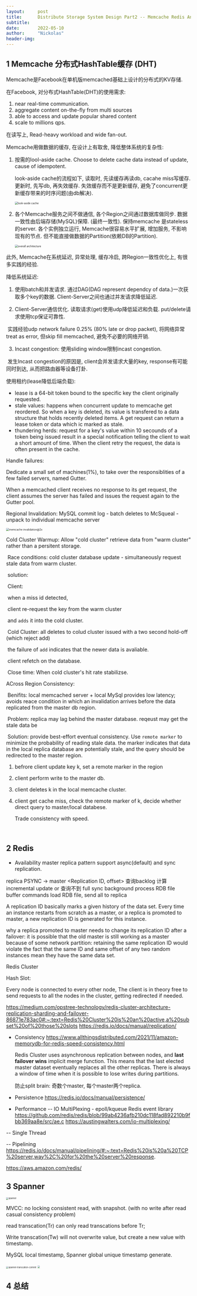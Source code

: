 ```yaml
---
layout:     post
title:      Distribute Storage System Design Part2 -- Memcache Redis And Spanner
subtitle:   
date:       2022-05-10
author:     "Nickolas"
header-img: 
---
```


## 1 Memcache 分布式HashTable缓存 (DHT)

Memcache是Facebook在单机版memcached基础上设计的分布式的KV存储.

在Facebook, 对分布式HashTable(DHT)的使用需求:

1) near real-time communication. 
2) aggregate content on-the-fly from multi sources 
3) able to access and update popular shared content 
4) scale to millions qps. 

在读写上, Read-heavy workload and wide fan-out.

Memcache用做数据的缓存, 在设计上有取舍, 降低整体系统的复杂性:

1) 按需的lool-aside cache. Choose to delete cache data instead of update, cause of idempotent. 

   look-aside cache的流程如下, 读取时, 先读缓存再读db, cacahe miss写缓存. 更新时, 先写db, 再失效缓存. 失效缓存而不是更新缓存, 避免了concurrent更新缓存带来的时序问题(由db解决).

   <img src="http://nickolashu.github.io/img/look-aside cache.png" alt="look-aside cache" style="zoom:50%;" />

2) 各个Memcache服务之间不做通信, 各个Region之间通过数据库做同步. 数据一致性由后端存储(MySQL)保障. (最终一致性). 保持memcache 是stateless的server. 各个实例独立运行, Memcache很容易水平扩展, 增加服务, 不影响现有的节点. 但不能直接做数据的Partition(依赖DB的Partition).

   <img src="http://nickolashu.github.io/img/overall architecture.png" alt="overall architecture" style="zoom:50%;" />

此外, Memcache在系统延迟, 异常处理, 缓存冷启, 跨Region一致性优化上, 有很多实践的经验.

降低系统延迟:

1. 使用batch和并发请求.  通过DAG(DAG represent dependcy of data.)一次获取多个key的数据. Client-Server之间也通过并发请求降低延迟.

2. Client-Server通信优化. 读取请求(get)使用udp降低延迟和负载. put/delete请求使用tcp保证可靠性.

​	实践经验udp network failure 0.25% (80% late or drop packet), 将网络异常treat as error, 但skip fill memcached, 避免不必要的网络开销.

3. Incast congestion: 使用sliding window限制incast congestion. 

​	发生Incast congestion的原因是, client会并发请求大量的key, response有可能同时到达, 从而把路由器等设备打卦.

使用租约(lease降低后端负载):

* lease is a 64-bit token bound to the specific key the client originally requested.
* stale values: happens when concurrent update to memcache get reordered. So when a key is deleted, its value is transfered to a data structure that holds recently deleted items. A get request can return a lease token or data which ic marked as stale.
* thundering herds: request for a key's value within 10 secounds of a token being issued result in a special notification telling the client to wait a short amount of time. When the client retry the request, the data is often present in the cache.

Handle failures:

Dedicate a small set of machines(1%), to take over the responsiblities of a few failed servers, named Gutter.

When a memcached client receives no response to its get request, the client assumes the server has failed and issues the request again to the Gutter pool.

Regional Invalidation: MySQL commit log - batch deletes to McSqueal - unpack to individual memcache server

<img src="http://nickolashu.github.io/img/memcache invalidation@2x.png" alt="memcache invalidation@2x" style="zoom:50%;" />

Cold Cluster Warmup: Allow "cold cluster" retrieve data from "warm cluster" rather than a persitent storage.

​	Race conditions: cold cluster database update - simultaneously request stale data from warm cluster.

​		solution: 

​				Client:

​					when a miss id detected, 

​					client re-request the key from the warm cluster 

​					and `adds` it into the cold cluster.

​					Cold Cluster: all deletes to colud cluster issued with a two second hold-off (which reject add)

​					the failure of `add` indicates that the newer data is avaliable.

​					client refetch on the database.

​	Close time: When cold cluster's hit rate stabilizse.

ACross Region Consistency: 

​	Benifits: local memcached server + local MySql provides low latency; avoids reace condition in which an invalidation arrives before the data replicated from the master db region.

​	Problem: replica may lag behind the master database. reqeust may get the stale data be

​	Solution: provide best-effort eventual consistency. Use `remote marker` to minimize the probability of reading stale data. the marker indicates that data in the local replica database are potentially stale, and the query should be redirected to the master region.

  1. befrore client update key k, set a remote marker in the region

  2. client perform write to the master db.

  3. client deletes k in the local memcache cluster.

  4. client get cache miss, check the remote marker of k, decide whether direct query to master/local databese.

     Trade consistency with speed.

​	

## 2 Redis

- Availability
  master replica pattern
  support async(default) and sync replication.

replica PSYNC -> master <Replication ID, offset>
   查询backlog
   计算incremental update
   or 查询不到 full sync
      background process RDB file
      buffer commands
      load RDB file, send all to replica

A replication ID basically marks a given history of the data set. Every time an instance restarts from scratch as a master, or a replica is promoted to master, a new replication ID is generated for this instance.

why a replica promoted to master needs to change its replication ID after a failover: it is possible that the old master is still working as a master because of some network partition: retaining the same replication ID would violate the fact that the same ID and same offset of any two random instances mean they have the same data set.



Redis Cluster 

Hash Slot: 

Every node is connected to every other node, The client is in theory free to send requests to all the nodes in the cluster, getting redirected if needed.

https://medium.com/opstree-technology/redis-cluster-architecture-replication-sharding-and-failover-86871e783ac0#:~:text=Redis%20Cluster%20is%20an%20active,a%20subset%20of%20those%20slots
https://redis.io/docs/manual/replication/

- Consistency
  https://www.allthingsdistributed.com/2021/11/amazon-memorydb-for-redis-speed-consistency.html

  Redis Cluster uses asynchronous replication between nodes, and **last failover wins** implicit merge function. This means that the last elected master dataset eventually replaces all the other replicas. There is always a window of time when it is possible to lose writes during partitions. 

  防止split brain: 奇数个master, 每个master两个replica.

- Persistence
  https://redis.io/docs/manual/persistence/

- Performance
  -- IO MultiPlexing - epoll/kqueue
  Redis event library https://github.com/redis/redis/blob/99ab4236afb210dc118fad892210b9fbb369aa8e/src/ae.c
  https://austingwalters.com/io-multiplexing/

-- Single Thread

-- Pipelining
https://redis.io/docs/manual/pipelining/#:~:text=Redis%20is%20a%20TCP%20server,way%2C%20for%20the%20server%20response.

https://aws.amazon.com/redis/



## 3 Spanner

<img src="http://nickolashu.github.io/img/spanner.png" alt="spanner" style="zoom:40%;" />

MVCC: no locking consistent read, with snapshot. (with no write after read casual consistency problem)

read transcation(Tr) can only read transcations before Tr;

Write transcation(Tw) will not overwrite value, but create a new value with timestamp.

MySQL local timestamp, Spanner global unique timestamp generate.

<img src="http://nickolashu.github.io/img/spanner-transcation-commit.png" alt="spanner-transcation-commit" style="zoom:40%;" />



<img src="http://nickolashu.github.io/img/spanner-true-time.png" style="zoom:40%;" />



## 4 总结

